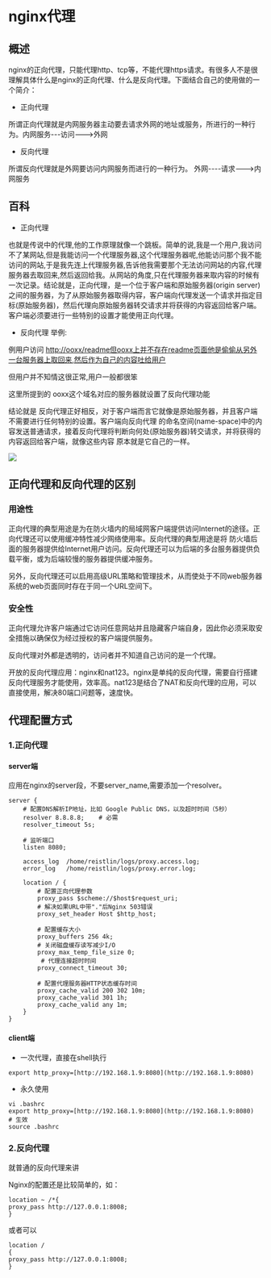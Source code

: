 # nginx代理

## 概述

nginx的正向代理，只能代理http、tcp等，不能代理https请求。有很多人不是很理解具体什么是nginx的正向代理、什么是反向代理。下面结合自己的使用做的一个简介：

* 正向代理

所谓正向代理就是内网服务器主动要去请求外网的地址或服务，所进行的一种行为。内网服务---访问---&gt;外网

* 反向代理

所谓反向代理就是外网要访问内网服务而进行的一种行为。 外网----请求---&gt;内网服务

## 百科

* 正向代理

也就是传说中的代理,他的工作原理就像一个跳板。简单的说,我是一个用户,我访问不了某网站,但是我能访问一个代理服务器,这个代理服务器呢,他能访问那个我不能访问的网站,于是我先连上代理服务器,告诉他我需要那个无法访问网站的内容,代理服务器去取回来,然后返回给我。从网站的角度,只在代理服务器来取内容的时候有一次记录。结论就是，正向代理，是一个位于客户端和原始服务器\(origin server\)之间的服务器，为了从原始服务器取得内容，客户端向代理发送一个请求并指定目标\(原始服务器\)，然后代理向原始服务器转交请求并将获得的内容返回给客户端。客户端必须要进行一些特别的设置才能使用正向代理。

* 反向代理 举例:

例用户访问 [http://ooxx/readme但ooxx上并不存在readme页面他是偷偷从另外一台服务器上取回来,然后作为自己的内容吐给用户](http://ooxx/readme但ooxx上并不存在readme页面他是偷偷从另外一台服务器上取回来,然后作为自己的内容吐给用户)

但用户并不知情这很正常,用户一般都很笨

这里所提到的 ooxx这个域名对应的服务器就设置了反向代理功能

结论就是 反向代理正好相反，对于客户端而言它就像是原始服务器，并且客户端不需要进行任何特别的设置。客户端向反向代理 的命名空间\(name-space\)中的内容发送普通请求，接着反向代理将判断向何处\(原始服务器\)转交请求，并将获得的内容返回给客户端，就像这些内容 原本就是它自己的一样。

![](file:///C:/Users/tony/AppData/Local/Temp/enhtmlclip/Image%2811%29.jpg)

## 正向代理和反向代理的区别

### 用途性

正向代理的典型用途是为在防火墙内的局域网客户端提供访问Internet的途径。正向代理还可以使用缓冲特性减少网络使用率。反向代理的典型用途是将 防火墙后面的服务器提供给Internet用户访问。反向代理还可以为后端的多台服务器提供负载平衡，或为后端较慢的服务器提供缓冲服务。

另外，反向代理还可以启用高级URL策略和管理技术，从而使处于不同web服务器系统的web页面同时存在于同一个URL空间下。

### 安全性

正向代理允许客户端通过它访问任意网站并且隐藏客户端自身，因此你必须采取安全措施以确保仅为经过授权的客户端提供服务。

反向代理对外都是透明的，访问者并不知道自己访问的是一个代理。

开放的反向代理应用：nginx和nat123。nginx是单纯的反向代理，需要自行搭建反向代理服务才能使用，效率高。nat123是结合了NAT和反向代理的应用，可以直接使用，解决80端口问题等，速度快。

## 代理配置方式

### 1.正向代理

#### server端

应用在nginx的server段，不要server\_name,需要添加一个resolver。

```shell script
server {
    # 配置DNS解析IP地址，比如 Google Public DNS，以及超时时间（5秒）
    resolver 8.8.8.8;    # 必需
    resolver_timeout 5s;

    # 监听端口
    listen 8080;

    access_log  /home/reistlin/logs/proxy.access.log;
    error_log   /home/reistlin/logs/proxy.error.log;

    location / {
        # 配置正向代理参数
        proxy_pass $scheme://$host$request_uri;
        # 解决如果URL中带"."后Nginx 503错误
        proxy_set_header Host $http_host;

        # 配置缓存大小
        proxy_buffers 256 4k;
        # 关闭磁盘缓存读写减少I/O
        proxy_max_temp_file_size 0;
         # 代理连接超时时间
        proxy_connect_timeout 30;

        # 配置代理服务器HTTP状态缓存时间
        proxy_cache_valid 200 302 10m;
        proxy_cache_valid 301 1h;
        proxy_cache_valid any 1m;
    }
}
```

#### client端

* 一次代理，直接在shell执行

```shell script
export http_proxy=[http://192.168.1.9:8080](http://192.168.1.9:8080)
```

* 永久使用

```shell script
vi .bashrc
export http_proxy=[http://192.168.1.9:8080](http://192.168.1.9:8080)
# 生效
source .bashrc
```

### 2.反向代理

就普通的反向代理来讲

Nginx的配置还是比较简单的，如：

```shell script
location ~ /*{
proxy_pass http://127.0.0.1:8008;
}
```

或者可以

```shell script
location /
{
proxy_pass http://127.0.0.1:8008;
}
```
